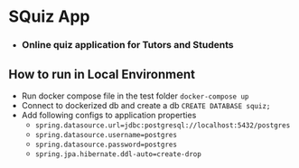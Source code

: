 # SQuiz App

* ### Online quiz application for Tutors and Students

## How to run in Local Environment

* Run docker compose file in the test folder `docker-compose up`
* Connect to dockerized db and create a db `CREATE DATABASE squiz;`
* Add following configs to application properties
    * `spring.datasource.url=jdbc:postgresql://localhost:5432/postgres`
    * `spring.datasource.username=postgres`
    * `spring.datasource.password=postgres`
    * `spring.jpa.hibernate.ddl-auto=create-drop`